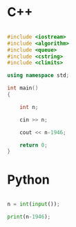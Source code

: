# C++

```c++

#include <iostream>
#include <algorithm>
#include <queue>
#include <cstring>
#include <climits>

using namespace std;

int main()
{  

	int n;

	cin >> n;

	cout << n-1946;

    return 0;
}

```

# Python

```python

n = int(input());

print(n-1946);

```
